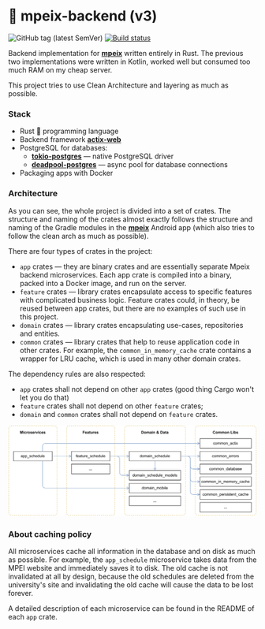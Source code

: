 # 🦀 mpeix-backend (v3)
![GitHub tag (latest SemVer)](https://img.shields.io/github/v/tag/tonykolomeytsev/mpeix-backend?color=%23587FC7&label=version)
[![Build status](https://github.com/tonykolomeytsev/mpeix-backend/actions/workflows/rust-master.yaml/badge.svg?branch=master)](https://github.com/tonykolomeytsev/mpeix-backend/actions/workflows/rust-master.yaml)

Backend implementation for [**mpeix**](https://github.com/tonykolomeytsev/mpeiapp) written entirely in Rust. The previous two implementations were written in Kotlin, worked well but consumed too much RAM on my cheap server.

This project tries to use Clean Architecture and layering as much as possible.

### Stack

- Rust 🦀 programming language
- Backend framework [**actix-web**](https://github.com/actix/actix-web)
- PostgreSQL for databases:
  - [**tokio-postgres**](https://github.com/sfackler/rust-postgres) — native PostgreSQL driver
  - [**deadpool-postgres**](https://github.com/bikeshedder/deadpool) — async pool for database connections
- Packaging apps with Docker

### Architecture

As you can see, the whole project is divided into a set of crates. The structure and naming of the crates almost exactly follows the structure and naming of the Gradle modules in the [**mpeix**](https://github.com/tonykolomeytsev/mpeiapp) Android app (which also tries to follow the clean arch as much as possible).

There are four types of crates in the project:
- `app` crates — they are binary crates and are essentially separate Mpeix backend microservices. Each app crate is compiled into a binary, packed into a Docker image, and run on the server.
- `feature` crates — library crates encapsulate access to specific features with complicated business logic. Feature crates could, in theory, be reused between app crates, but there are no examples of such use in this project.
- `domain` crates — library crates encapsulating use-cases, repositories and entities.
- `common` crates — library crates that help to reuse application code in other crates. For example, the `common_in_memory_cache` crate contains a wrapper for LRU cache, which is used in many other domain crates.

The dependency rules are also respected: 
- `app` crates shall not depend on other `app` crates (good thing Cargo won't let you do that)
- `feature` crates shall not depend on other `feature` crates;
- `domain` and `common` crates shall not depend on `feature` crates.

<p align="center">
  <img src="https://github.com/tonykolomeytsev/mpeix-backend/raw/master/.github/media/mpeix-backend-arch-demo.svg" />
</p>

### About caching policy

All microservices cache all information in the database and on disk as much as possible. For example, the `app_schedule` microservice takes data from the MPEI website and immediately saves it to disk. The old cache is not invalidated at all by design, because the old schedules are deleted from the university's site and invalidating the old cache will cause the data to be lost forever.

A detailed description of each microservice can be found in the README of each `app` crate.
